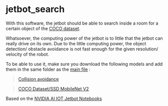 # jetbot_search
With this software, the jetbot should be able to search inside a room for a certain object of the [COCO dataset](https://cocodataset.org/#home).

Whatsoever, the computing power of the jetbot is to little that the jetbot can really drive on its own. Due to the little computing power, the object detection/ obstacle avoidance is not fast enough for the given resolution/ velocity of the robot.

To be able to use it, make sure you download the following models and add them in the same folder as the [main file](https://github.com/nechl/jetbot_search/blob/main/stable_detection.ipynb) :
> [Collision avoidance](https://drive.google.com/file/d/1UsRax8bR3R-e-0-80KfH2zAt-IyRPtnW/view)

> [COCO Dataset/SSD MobileNet V2](https://drive.google.com/file/d/1KjlDMRD8uhgQmQK-nC2CZGHFTbq4qQQH/view)

Based on the [NVIDIA AI IOT Jetbot Notebooks](https://github.com/NVIDIA-AI-IOT/jetbot)
